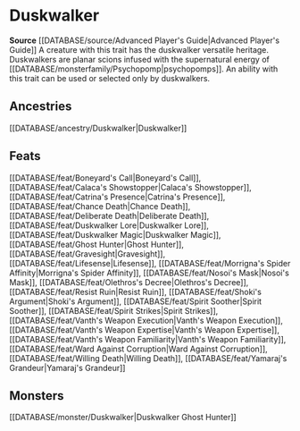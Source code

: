 ﻿---
id: '257'
name: Duskwalker
rarity: Common
rus_type_level: null
source: '[[DATABASE/source/Advanced Player''s Guide|Advanced Player''s Guide]]'
trait:
- Duskwalker
type: Trait

---
# Duskwalker

**Source** [[DATABASE/source/Advanced Player's Guide|Advanced Player's Guide]] 
A creature with this trait has the duskwalker versatile heritage. Duskwalkers are planar scions infused with the supernatural energy of [[DATABASE/monsterfamily/Psychopomp|psychopomps]]. An ability with this trait can be used or selected only by duskwalkers.

## Ancestries

[[DATABASE/ancestry/Duskwalker|Duskwalker]]

## Feats

[[DATABASE/feat/Boneyard's Call|Boneyard's Call]], [[DATABASE/feat/Calaca's Showstopper|Calaca's Showstopper]], [[DATABASE/feat/Catrina's Presence|Catrina's Presence]], [[DATABASE/feat/Chance Death|Chance Death]], [[DATABASE/feat/Deliberate Death|Deliberate Death]], [[DATABASE/feat/Duskwalker Lore|Duskwalker Lore]], [[DATABASE/feat/Duskwalker Magic|Duskwalker Magic]], [[DATABASE/feat/Ghost Hunter|Ghost Hunter]], [[DATABASE/feat/Gravesight|Gravesight]], [[DATABASE/feat/Lifesense|Lifesense]], [[DATABASE/feat/Morrigna's Spider Affinity|Morrigna's Spider Affinity]], [[DATABASE/feat/Nosoi's Mask|Nosoi's Mask]], [[DATABASE/feat/Olethros's Decree|Olethros's Decree]], [[DATABASE/feat/Resist Ruin|Resist Ruin]], [[DATABASE/feat/Shoki's Argument|Shoki's Argument]], [[DATABASE/feat/Spirit Soother|Spirit Soother]], [[DATABASE/feat/Spirit Strikes|Spirit Strikes]], [[DATABASE/feat/Vanth's Weapon Execution|Vanth's Weapon Execution]], [[DATABASE/feat/Vanth's Weapon Expertise|Vanth's Weapon Expertise]], [[DATABASE/feat/Vanth's Weapon Familiarity|Vanth's Weapon Familiarity]], [[DATABASE/feat/Ward Against Corruption|Ward Against Corruption]], [[DATABASE/feat/Willing Death|Willing Death]], [[DATABASE/feat/Yamaraj's Grandeur|Yamaraj's Grandeur]]

## Monsters

[[DATABASE/monster/Duskwalker|Duskwalker Ghost Hunter]]